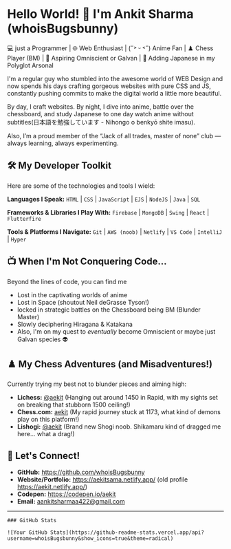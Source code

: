 # Hello World! 👋 I'm Ankit Sharma (whoisBugsbunny)

💻 just a Programmer | 🌐 Web Enthusiast | (˶˃ ᵕ ˂˶) Anime Fan | ♟️ Chess Player (BM) | 🧠 Aspiring Omniscient or Galvan | 🎌 Adding Japanese in my Polyglot Arsonal

I'm a regular guy who stumbled into the awesome world of WEB Design and now spends his days crafting gorgeous websites with pure CSS and JS, constantly pushing commits to make the digital world a little more beautiful.

By day, I craft websites. By night, I dive into anime, battle over the chessboard, and study Japanese to one day watch anime without subtitles(日本語を勉強しています - Nihongo o benkyō shite imasu).

Also, I’m a proud member of the “Jack of all trades, master of none” club — always learning, always experimenting.

## 🛠️ My Developer Toolkit

Here are some of the technologies and tools I wield:

**Languages I Speak:**
`HTML` | `CSS` | `JavaScript` | `EJS` | `NodeJS` | `Java` | `SQL`

**Frameworks & Libraries I Play With:**
`Firebase` | `MongoDB` | `Swing` | `React` | `Flutterfire`

**Tools & Platforms I Navigate:**
`Git` | `AWS (noob)` | `Netlify` | `VS Code` | `IntelliJ` | `Hyper`

## 📺 When I'm Not Conquering Code...

Beyond the lines of code, you can find me
- Lost in the captivating worlds of anime
- Lost in Space (shoutout Neil deGrasse Tyson!)
- locked in strategic battles on the Chessboard being BM (Blunder Master)
- Slowly deciphering Hiragana & Katakana
- Also, I'm on my quest to *eventually* become Omniscient or maybe just Galvan species 👽

## ♟️ My Chess Adventures (and Misadventures!)

Currently trying my best not to blunder pieces and aiming high:

* **Lichess:** [@aekit](https://lichess.org/@/aekit) (Hanging out around 1450 in Rapid, with my sights set on breaking that stubborn 1500 ceiling!)
* **Chess.com:** [aekit](https://www.chess.com/member/aekit) (My rapid journey stuck at 1173, what kind of demons play on this platform!)
* **Lishogi:** [@aekit](https://lishogi.org/@/aekit) (Brand new Shogi noob. Shikamaru kind of dragged me here... what a drag!)

## 🤝 Let's Connect!

* **GitHub:** https://github.com/whoisBugsbunny
* **Website/Portfolio:** https://aekitsama.netlify.app/ (old profile https://aekit.netlify.app/)
* **Codepen:** https://codepen.io/aekit
* **Email:** aankitsharmaa422@gmail.com

---
```
### GitHub Stats

![Your GitHub Stats](https://github-readme-stats.vercel.app/api?username=whoisBugsbunny&show_icons=true&theme=radical) 

```
